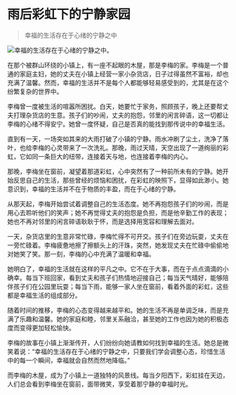 # 雨后彩虹下的宁静家园

> 幸福的生活存在于心绪的宁静之中

![幸福的生活存在于心绪的宁静之中。](/images/fc1ee38ccdee4d5bacf7a03a4e9dd307.jpg)


在那个被群山环绕的小镇上，有一座不起眼的木屋，那是李梅的家。李梅是一个普通的家庭主妇，她的丈夫在小镇上经营一家小杂货店，日子过得虽然不富裕，却也充满了温馨。然而，幸福的生活并不是每个人都能够轻易感受到的，尤其是在这个纷繁复杂的世界中。

李梅曾一度被生活的喧嚣所困扰。白天，她要忙于家务，照顾孩子，晚上还要帮丈夫打理杂货店的生意。孩子们的吵闹，丈夫的抱怨，邻里的闲言碎语，这一切都让李梅的心绪不得安宁。她曾一度怀疑，自己是否真的能找到那传说中的幸福生活。

直到有一天，一场突如其来的大雨打破了小镇的宁静。雨水冲刷了尘土，洗净了落叶，也给李梅的心灵带来了一次洗礼。那晚，雨过天晴，天空出现了一道绚丽的彩虹，它如同一条巨大的纽带，连接着天与地，也连接着李梅的内心。

那晚，李梅坐在窗前，凝望着那道彩虹，心中突然有了一种前所未有的宁静。她开始反思自己的生活，那些曾经的烦恼和困扰，在彩虹的映照下，显得如此渺小。她意识到，幸福的生活并不在于物质的丰盈，而在于心绪的宁静。

从那天起，李梅开始尝试着调整自己的生活态度。她不再抱怨孩子们的吵闹，而是用心去聆听他们的笑声；她不再觉得丈夫的抱怨是负担，而是他辛勤工作的表现；她也不再对邻里的闲言碎语耿耿于怀，而是选择用宽容和理解去面对。

一天，杂货店里的生意非常忙碌，李梅忙得不可开交。孩子们在旁边玩耍，丈夫在一旁忙碌着。李梅疲惫地擦了擦额头上的汗珠，突然，她发现丈夫在忙碌中偷偷地对她笑了笑。那一刻，李梅的心中充满了温暖和幸福。

她明白了，幸福的生活就在这样的平凡之中。它不在于大事，而在于点点滴滴的小确幸。每当下班回家，看到丈夫和孩子们热情地迎接自己；每当天气晴好，能够陪伴孩子们在公园里玩耍；每当下雨，能够一家人坐在窗前，看着外面的彩虹，这些都是幸福生活的组成部分。

随着时间的推移，李梅的心态变得越来越平和。她的生活不再是单调乏味，而是充满了乐趣和温馨。她的家庭和睦，邻里关系融洽，甚至她的工作也因为她的积极态度而变得更加轻松愉快。

李梅的故事在小镇上渐渐传开，人们纷纷向她请教如何找到幸福的生活。她总是微笑着说：“幸福的生活存在于心绪的宁静之中，只要我们学会调整心态，珍惜生活中的每一个瞬间，幸福就会自然而然地降临。”

而李梅的木屋，成为了小镇上一道独特的风景线。每当夕阳西下，彩虹挂在天边，人们总会看到李梅坐在窗前，面带微笑，享受着那宁静的幸福时光。